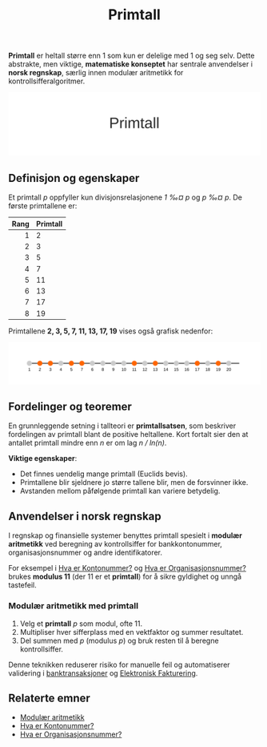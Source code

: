 ﻿---
title: "Primtall"
seoTitle: "Primtall"
description: "Primtall er heltall større enn 1 som kun er delelige med 1 og seg selv, med viktige anvendelser i kontrollsiffer og validering i regnskapssystemer."
summary: "Kort innføring i hva primtall er og hvordan de brukes i norske regnskaps- og kontrollrutiner."
---

**Primtall** er heltall større enn 1 som kun er delelige med 1 og seg selv. Dette abstrakte, men viktige, **matematiske konseptet** har sentrale anvendelser i **norsk regnskap**, særlig innen modulær aritmetikk for kontrollsifferalgoritmer.

![Primtall](primtall-image.svg)

## Definisjon og egenskaper

Et primtall *p* oppfyller kun divisjonsrelasjonene *1 ‰¤ p* og *p ‰¤ p*. De første primtallene er:

| Rang | Primtall |
|-----:|:---------|
| 1    | 2        |
| 2    | 3        |
| 3    | 5        |
| 4    | 7        |
| 5    | 11       |
| 6    | 13       |
| 7    | 17       |
| 8    | 19       |

Primtallene **2, 3, 5, 7, 11, 13, 17, 19** vises også grafisk nedenfor:

![Primetallsekvens fra 1 til 20](primtall-sekvens.svg)

## Fordelinger og teoremer

En grunnleggende setning i tallteori er **primtallsatsen**, som beskriver fordelingen av primtall blant de positive heltallene. Kort fortalt sier den at antallet primtall mindre enn *n* er om lag *n / ln(n)*.

**Viktige egenskaper**:

* Det finnes uendelig mange primtall (Euclids bevis).
* Primtallene blir sjeldnere jo større tallene blir, men de forsvinner ikke.
* Avstanden mellom påfølgende primtall kan variere betydelig.

## Anvendelser i norsk regnskap

I regnskap og finansielle systemer benyttes primtall spesielt i **modulær aritmetikk** ved beregning av kontrollsiffer for bankkontonummer, organisasjonsnummer og andre identifikatorer.

For eksempel i [Hva er Kontonummer?](/blogs/regnskap/hva-er-kontonummer "Hva er Kontonummer? Struktur og Kontrollsiffer i Norge") og [Hva er Organisasjonsnummer?](/blogs/regnskap/hva-er-organisasjonsnummer "Hva er Organisasjonsnummer? Unike IDer for Norske Selskaper") brukes **modulus 11** (der 11 er et **primtall**) for å sikre gyldighet og unngå tastefeil.

### Modulær aritmetikk med primtall

1. Velg et **primtall** *p* som modul, ofte 11.
2. Multipliser hver sifferplass med en vektfaktor og summer resultatet.
3. Del summen med *p* (modulus *p*) og bruk resten til å beregne kontrollsiffer.

Denne teknikken reduserer risiko for manuelle feil og automatiserer validering i [banktransaksjoner](/blogs/regnskap/hva-er-banktransaksjoner "Hva er Banktransaksjoner? Komplett Guide til Bankoperasjoner og Regnskapsføring") og [Elektronisk Fakturering](/blogs/regnskap/hva-er-elektronisk-fakturering "Hva er Elektronisk Fakturering? Komplett Guide til Digitale Fakturaløsninger").

## Relaterte emner

* [Modulær aritmetikk](/blogs/regnskap/hva-er-matematikk "Modulær Aritmetikk “ Oversikt over aritmetiske operasjoner i regnskap")
* [Hva er Kontonummer?](/blogs/regnskap/hva-er-kontonummer "Hva er Kontonummer? Struktur og Kontrollsiffer i Norge")
* [Hva er Organisasjonsnummer?](/blogs/regnskap/hva-er-organisasjonsnummer "Hva er Organisasjonsnummer? Unike IDer for Norske Selskaper")










